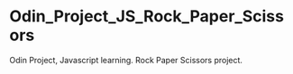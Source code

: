 # Odin_Project_JS_Rock_Paper_Scissors
Odin Project, Javascript learning. Rock Paper Scissors project. 
